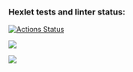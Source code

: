 ### Hexlet tests and linter status:
[![Actions Status](https://github.com/NeoSolution1998/php-project-lvl2/workflows/hexlet-check/badge.svg)](https://github.com/NeoSolution1998/php-project-lvl2/actions)

<a href="https://codeclimate.com/github/NeoSolution1998/php-project-lvl2/maintainability"><img src="https://api.codeclimate.com/v1/badges/e7e2d2f3d7a196650d6b/maintainability" /></a>

<a href="https://codeclimate.com/github/NeoSolution1998/php-project-lvl2/test_coverage"><img src="https://api.codeclimate.com/v1/badges/e7e2d2f3d7a196650d6b/test_coverage" /></a>
